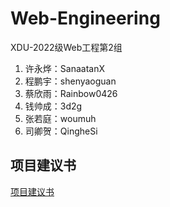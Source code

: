 # Web-Engineering
XDU-2022级Web工程第2组
1. 许永烨：SanaatanX
2. 程鹏宇：shenyaoguan
3. 蔡欣雨：Rainbow0426
4. 钱帅成：3d2g
5. 张若庭：woumuh
6. 司卿贺：QingheSi

## 项目建议书
[项目建议书](大学生社团管理系统.md)
